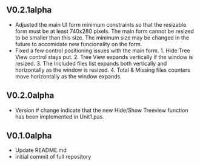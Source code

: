 ## V0.2.1alpha
- Adjusted the main UI form minimum constraints so that the resizable form must be at least 740x280 pixels. The main form cannot be resized to be smaller than this size. The minimum size may be changed in the future to accomidate new funcionality on the form.
- Fixed a few control positioning issues with the main form. 1. Hide Tree View control stays put. 2. Tree View expands vertically if the window is resized. 3. The Included files list expands both vertically and horizontally as the window is resized. 4. Total & Missing files counters move horizontally as the window expands.
## V0.2.0alpha
- Version # change indicate that the new Hide/Show Treeview function has been implemented in Unit1.pas.
## V0.1.0alpha
- Update README.md
- initial commit of full repository
